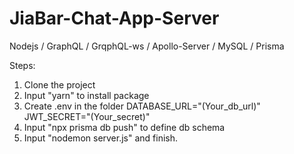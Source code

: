 # JiaBar-Chat-App-Server
Nodejs / GraphQL / GrqphQL-ws / Apollo-Server / MySQL / Prisma

Steps:
1. Clone the project
2. Input "yarn" to install package
3. Create .env in the folder
     DATABASE_URL="(Your_db_url)"
     JWT_SECRET="(Your_secret)"
4. Input "npx prisma db push" to define db schema
5. Input "nodemon server.js" and finish.
